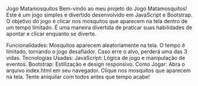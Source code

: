 Jogo Matamosquitos
Bem-vindo ao meu projeto do Jogo Matamosquitos! Este é um jogo simples e divertido desenvolvido em JavaScript e Bootstrap. O objetivo do jogo é clicar nos mosquitos que aparecem na tela dentro de um tempo limitado. É uma maneira divertida de praticar suas habilidades de apontar e clicar enquanto se diverte.

Funcionalidades:
Mosquitos aparecem aleatoriamente na tela.
O tempo é limitado, tornando o jogo desafiador.
Caso erre o alvo, perderá uma das 3 vidas.
Tecnologias Usadas:
JavaScript: Lógica de jogo e manipulação de eventos.
Bootstrap: Estilização e design responsivo.
Como Jogar:
Abra o arquivo index.html em seu navegador.
Clique nos mosquitos que aparecem na tela.
Tente aniquilar com todos antes que tempo acabe!

